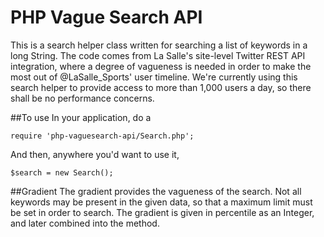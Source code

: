 # PHP Vague Search API
This is a search helper class written for searching a list of keywords in a long String. The code comes from La Salle's site-level Twitter REST API integration, where a degree of vagueness is needed in order to make the most out of @LaSalle_Sports' user timeline. We're currently using this search helper to provide access to more than 1,000 users a day, so there shall be no performance concerns.

##To use
In your application, do a
```
require 'php-vaguesearch-api/Search.php';
```
And then, anywhere you'd want to use it,
```
$search = new Search();
```

##Gradient
The gradient provides the vagueness of the search. Not all keywords may be present in the given data, so that a maximum limit must be set in order to search. The gradient is given in percentile as an Integer, and later combined into the method.
